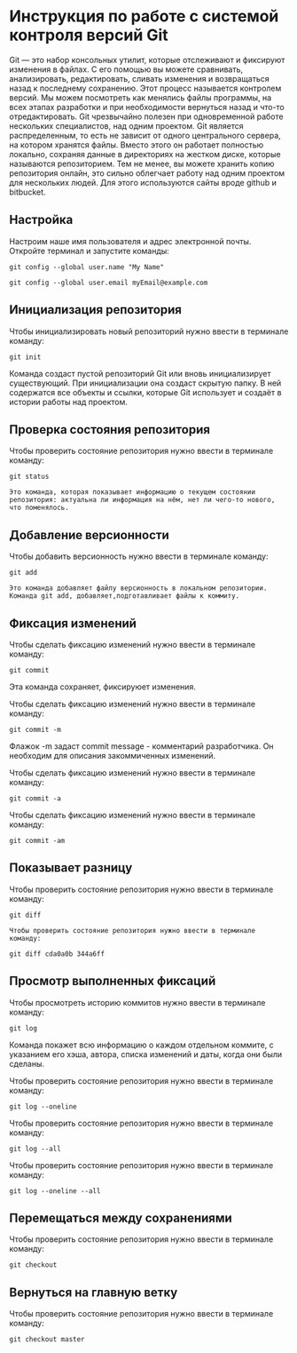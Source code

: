 # **Инструкция по работе с системой контроля версий Git**

Git — это набор консольных утилит, которые отслеживают и фиксируют изменения в файлах. С его помощью вы можете сравнивать, анализировать, редактировать, сливать изменения и возвращаться назад к последнему сохранению. Этот процесс называется контролем версий. Мы можем посмотреть как менялись файлы программы, на всех этапах разработки и при необходимости вернуться назад и что-то отредактировать. Git чрезвычайно полезен при одновременной работе нескольких специалистов, над одним проектом. Git является распределенным, то есть не зависит от одного центрального сервера, на котором хранятся файлы. Вместо этого он работает полностью локально, сохраняя данные в директориях на жестком диске, которые называются репозиторием. Тем не менее, вы можете хранить копию репозитория онлайн, это сильно облегчает работу над одним проектом для нескольких людей. Для этого используются сайты вроде github и bitbucket.

## Настройка

Настроим наше имя пользователя и адрес электронной почты. Откройте терминал и запустите команды:

    git config --global user.name "My Name"

    git config --global user.email myEmail@example.com

## Инициализация репозитория

Чтобы инициализировать новый репозиторий нужно ввести в терминале команду:

    git init
    
   Команда создаст пустой репозиторий Git или вновь инициализирует существующий. При инициализации она создаст скрытую папку. В ней содержатся все объекты и ссылки, которые Git использует и создаёт в истории работы над проектом. 

## Проверка состояния репозитория

Чтобы проверить состояние репозитория нужно ввести в терминале команду:

    git status

    Это команда, которая показывает информацию о текущем состоянии репозитория: актуальна ли информация на нём, нет ли чего-то нового, что поменялось.

## Добавление версионности

Чтобы добавить версионность нужно ввести в терминале команду:

    git add

    Это команда добавляет файлу версионность в локальном репозитории. Команда git add, добавляет,подготавливает файлы к коммиту. 

## Фиксация изменений

Чтобы сделать фиксацию изменений нужно ввести в терминале команду:

    git commit

Эта команда сохраняет, фиксируюет изменения.

Чтобы сделать фиксацию изменений нужно ввести в терминале команду:

    git commit -m

Флажок -m задаст commit message - комментарий разработчика. Он необходим для описания закоммиченных изменений.

Чтобы сделать фиксацию изменений нужно ввести в терминале команду:

    git commit -a 

Чтобы сделать фиксацию изменений нужно ввести в терминале команду:

    git commit -am

## Показывает разницу

Чтобы проверить состояние репозитория нужно ввести в терминале команду:

    git diff

    Чтобы проверить состояние репозитория нужно ввести в терминале команду:

    git diff cda0a0b 344a6ff

## Просмотр выполненных фиксаций

Чтобы просмотреть историю коммитов нужно ввести в терминале команду:

    git log

Команда покажет всю информацию о каждом отдельном коммите, с указанием его хэша, автора, списка изменений и даты, когда они были сделаны.

Чтобы проверить состояние репозитория нужно ввести в терминале команду:

    git log --oneline

Чтобы проверить состояние репозитория нужно ввести в терминале команду:

    git log --all

Чтобы проверить состояние репозитория нужно ввести в терминале команду:

    git log --oneline --all
## Перемещаться между сохранениями

Чтобы проверить состояние репозитория нужно ввести в терминале команду:

    git checkout

## Вернуться на главную ветку

Чтобы проверить состояние репозитория нужно ввести в терминале команду:

    git checkout master







